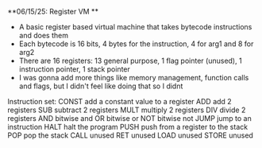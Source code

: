 **06/15/25: Register VM ** 
- A basic register based virtual machine that takes bytecode instructions and does them
- Each bytecode is 16 bits, 4 bytes for the instruction, 4 for arg1 and 8 for arg2
- There are 16 registers: 13 general purpose, 1 flag pointer (unused), 1 instruction pointer, 1 stack pointer
- I was gonna add more things like memory management, function calls and flags, but I didn't feel like doing that so I didnt

Instruction set: 
CONST add a constant value to a register
ADD add 2 registers
SUB subtract 2 registers
MULT multiply 2 registers
DIV divide 2 registers
AND bitwise and
OR bitwise or
NOT bitwise not
JUMP jump to an instruction
HALT halt the program
PUSH push from a register to the stack
POP pop the stack
CALL unused
RET unused
LOAD unused
STORE unused
